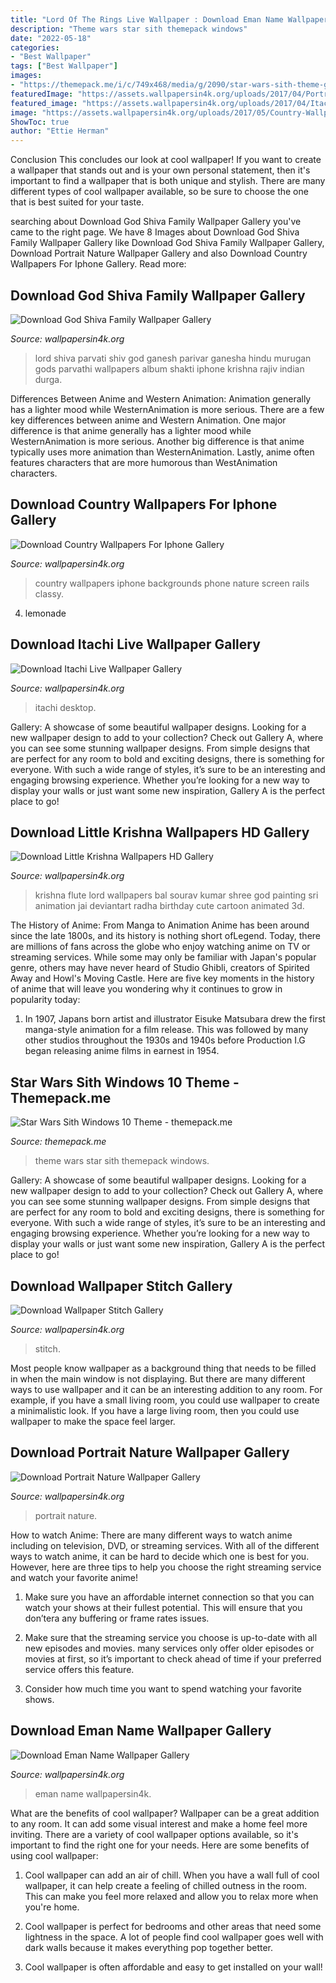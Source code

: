 ```yaml
---
title: "Lord Of The Rings Live Wallpaper : Download Eman Name Wallpaper Gallery"
description: "Theme wars star sith themepack windows"
date: "2022-05-18"
categories:
- "Best Wallpaper"
tags: ["Best Wallpaper"]
images:
- "https://themepack.me/i/c/749x468/media/g/2090/star-wars-sith-theme-gc15.jpg"
featuredImage: "https://assets.wallpapersin4k.org/uploads/2017/04/Portrait-Nature-Wallpaper-15.jpeg"
featured_image: "https://assets.wallpapersin4k.org/uploads/2017/04/Itachi-Live-Wallpaper-19.jpeg"
image: "https://assets.wallpapersin4k.org/uploads/2017/05/Country-Wallpapers-For-Iphone-1.jpg"
ShowToc: true
author: "Ettie Herman"
---
```



Conclusion
This concludes our look at cool wallpaper! If you want to create a wallpaper that stands out and is your own personal statement, then it's important to find a wallpaper that is both unique and stylish. There are many different types of cool wallpaper available, so be sure to choose the one that is best suited for your taste.

	

		
searching about Download God Shiva Family Wallpaper Gallery you've came to the right page. We have 8 Images about Download God Shiva Family Wallpaper Gallery like Download God Shiva Family Wallpaper Gallery, Download Portrait Nature Wallpaper Gallery and also Download Country Wallpapers For Iphone Gallery. Read more:
		
    
## Download God Shiva Family Wallpaper Gallery

<img loading=lazy src="https://www.wallpapersin4k.org/wp-content/uploads/2017/04/God-Shiva-Family-Wallpaper-8.jpg" onerror="this.onerror=null;this.src='https://tse1.mm.bing.net/th?id=OIP.otJ7Qk2B0c6HRt81oBO8PwAAAA&amp;pid=15.1';" alt="Download God Shiva Family Wallpaper Gallery">

_Source: wallpapersin4k.org_

>lord shiva parvati shiv god ganesh parivar ganesha hindu murugan gods parvathi wallpapers album shakti iphone krishna rajiv indian durga. 

	

Differences Between Anime and Western Animation: Animation generally has a lighter mood while WesternAnimation is more serious.
There are a few key differences between anime and Western Animation. One major difference is that anime generally has a lighter mood while WesternAnimation is more serious. Another big difference is that anime typically uses more animation than WesternAnimation. Lastly, anime often features characters that are more humorous than WestAnimation characters.

    
## Download Country Wallpapers For Iphone Gallery

<img loading=lazy src="https://assets.wallpapersin4k.org/uploads/2017/05/Country-Wallpapers-For-Iphone-1.jpg" onerror="this.onerror=null;this.src='https://tse2.mm.bing.net/th?id=OIP.bW7sshaOaopUzyYsEKhw5gHaLH&amp;pid=15.1';" alt="Download Country Wallpapers For Iphone Gallery">

_Source: wallpapersin4k.org_

>country wallpapers iphone backgrounds phone nature screen rails classy. 

	

4. lemonade 

    
## Download Itachi Live Wallpaper Gallery

<img loading=lazy src="https://assets.wallpapersin4k.org/uploads/2017/04/Itachi-Live-Wallpaper-19.jpeg" onerror="this.onerror=null;this.src='https://tse2.mm.bing.net/th?id=OIP.YS6133_6WNLg78K7rB5YTgHaMW&amp;pid=15.1';" alt="Download Itachi Live Wallpaper Gallery">

_Source: wallpapersin4k.org_

>itachi desktop. 

	

Gallery: A showcase of some beautiful wallpaper designs.
Looking for a new wallpaper design to add to your collection? Check out Gallery A, where you can see some stunning wallpaper designs. From simple designs that are perfect for any room to bold and exciting designs, there is something for everyone. With such a wide range of styles, it’s sure to be an interesting and engaging browsing experience. Whether you’re looking for a new way to display your walls or just want some new inspiration, Gallery A is the perfect place to go!





	
	
    
## Download Little Krishna Wallpapers HD Gallery

<img loading=lazy src="http://www.wallpapersin4k.org/wp-content/uploads/2017/04/Little-Krishna-Wallpapers-HD-12.jpg" onerror="this.onerror=null;this.src='https://tse3.mm.bing.net/th?id=OIP.C0a2q7ibz8pOj8IT2v2fWwHaJ2&amp;pid=15.1';" alt="Download Little Krishna Wallpapers HD Gallery">

_Source: wallpapersin4k.org_

>krishna flute lord wallpapers bal sourav kumar shree god painting sri animation jai deviantart radha birthday cute cartoon animated 3d. 

	

The History of Anime: From Manga to Animation
Anime has been around since the late 1800s, and its history is nothing short ofLegend. Today, there are millions of fans across the globe who enjoy watching anime on TV or streaming services. While some may only be familiar with Japan's popular genre, others may have never heard of Studio Ghibli, creators of Spirited Away and Howl's Moving Castle. Here are five key moments in the history of anime that will leave you wondering why it continues to grow in popularity today:
1) In 1907, Japans born artist and illustrator Eisuke Matsubara drew the first manga-style animation for a film release. This was followed by many other studios throughout the 1930s and 1940s before Production I.G began releasing anime films in earnest in 1954.

    
## Star Wars Sith Windows 10 Theme - Themepack.me

<img loading=lazy src="https://themepack.me/i/c/749x468/media/g/2090/star-wars-sith-theme-gc15.jpg" onerror="this.onerror=null;this.src='https://tse3.mm.bing.net/th?id=OIP.TQBovy4lh8mZE9MB_Lo3fQHaEo&amp;pid=15.1';" alt="Star Wars Sith Windows 10 Theme - themepack.me">

_Source: themepack.me_

>theme wars star sith themepack windows. 

	

Gallery: A showcase of some beautiful wallpaper designs.
Looking for a new wallpaper design to add to your collection? Check out Gallery A, where you can see some stunning wallpaper designs. From simple designs that are perfect for any room to bold and exciting designs, there is something for everyone. With such a wide range of styles, it’s sure to be an interesting and engaging browsing experience. Whether you’re looking for a new way to display your walls or just want some new inspiration, Gallery A is the perfect place to go!





	
	
    
## Download Wallpaper Stitch Gallery

<img loading=lazy src="https://assets.wallpapersin4k.org/uploads/2017/04/Wallpaper-Stitch-4.jpg" onerror="this.onerror=null;this.src='https://tse4.mm.bing.net/th?id=OIP.-2j5rmlH1c4aqmEGfA9tSgHaLH&amp;pid=15.1';" alt="Download Wallpaper Stitch Gallery">

_Source: wallpapersin4k.org_

>stitch. 

	

Most people know wallpaper as a background thing that needs to be filled in when the main window is not displaying. But there are many different ways to use wallpaper and it can be an interesting addition to any room. For example, if you have a small living room, you could use wallpaper to create a minimalistic look. If you have a large living room, then you could use wallpaper to make the space feel larger.

    
## Download Portrait Nature Wallpaper Gallery

<img loading=lazy src="https://assets.wallpapersin4k.org/uploads/2017/04/Portrait-Nature-Wallpaper-15.jpeg" onerror="this.onerror=null;this.src='https://tse2.mm.bing.net/th?id=OIP.K7udJ5DzUMYNm1BINpnu7wHaMW&amp;pid=15.1';" alt="Download Portrait Nature Wallpaper Gallery">

_Source: wallpapersin4k.org_

>portrait nature. 

	

How to watch Anime: There are many different ways to watch anime including on television, DVD, or streaming services.
With all of the different ways to watch anime, it can be hard to decide which one is best for you. However, here are three tips to help you choose the right streaming service and watch your favorite anime!
1. Make sure you have an affordable internet connection so that you can watch your shows at their fullest potential. This will ensure that you don’tera any buffering or frame rates issues.

2. Make sure that the streaming service you choose is up-to-date with all new episodes and movies. many services only offer older episodes or movies at first, so it’s important to check ahead of time if your preferred service offers this feature.

3. Consider how much time you want to spend watching your favorite shows.

    
## Download Eman Name Wallpaper Gallery

<img loading=lazy src="https://assets.wallpapersin4k.org/uploads/2017/04/Eman-Name-Wallpaper-3.jpg" onerror="this.onerror=null;this.src='https://tse2.mm.bing.net/th?id=OIP.c94aQ_bvtHWhvunRtJuBZgAAAA&amp;pid=15.1';" alt="Download Eman Name Wallpaper Gallery">

_Source: wallpapersin4k.org_

>eman name wallpapersin4k. 

	

What are the benefits of cool wallpaper?
Wallpaper can be a great addition to any room. It can add some visual interest and make a home feel more inviting. There are a variety of cool wallpaper options available, so it's important to find the right one for your needs. Here are some benefits of using cool wallpaper: 
1. Cool wallpaper can add an air of chill. When you have a wall full of cool wallpaper, it can help create a feeling of chilled outness in the room. This can make you feel more relaxed and allow you to relax more when you're home. 

2. Cool wallpaper is perfect for bedrooms and other areas that need some lightness in the space. A lot of people find cool wallpaper goes well with dark walls because it makes everything pop together better. 

3. Cool wallpaper is often affordable and easy to get installed on your wall!


